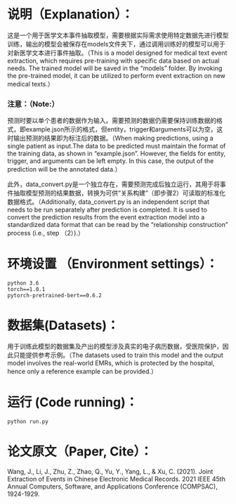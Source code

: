 # 说明（Explanation）：
这是一个用于医学文本事件抽取模型，需要根据实际需求使用特定数据先进行模型训练，输出的模型会被保存在models文件夹下，通过调用训练好的模型可以用于对新医学文本进行事件抽取。（This is a model designed for medical text event extraction, which requires pre-training with specific data based on actual needs. The trained model will be saved in the “models” folder. By invoking the pre-trained model, it can be utilized to perform event extraction on new medical texts.）
### 注意：（Note:）
预测时要以单个患者的数据作为输入。需要预测的数据仍需要保持训练数据的格式，即example.json所示的格式，但entity，trigger和arguments可以为空，这时输出预测的结果即为标注后的数据。（When making predictions, using a single patient as input.The data to be predicted must maintain the format of the training data, as shown in “example.json”. However, the fields for entity, trigger, and arguments can be left empty. In this case, the output of the prediction will be the annotated data.）

此外，data_convert.py是一个独立存在，需要预测完成后独立运行，其用于将事件抽取模型预测的结果数据，转换为可供“关系构建”（即步骤2）可读取的标准化数据格式。（Additionally, data_convert.py is an independent script that needs to be run separately after prediction is completed. It is used to convert the prediction results from the event extraction model into a standardized data format that can be read by the “relationship construction” process (i.e., step （2）).）


# 环境设置 （Environment settings）：
    python 3.6
    torch==1.0.1
    pytorch-pretrained-bert==0.6.2


# 数据集(Datasets)：
用于训练此模型的数据集及产出的模型涉及真实的电子病历数据，受医院保护，因此只能提供参考示例。（The datasets used to train this model and the output model involves the real-world EMRs, which is protected by the hospital, hence only a reference example can be provided.）


# 运行 (Code running)：
    python run.py


# 论文原文（Paper, Cite）：
Wang, J., Li, J., Zhu, Z., Zhao, Q., Yu, Y., Yang, L., & Xu, C. (2021). Joint Extraction of Events in Chinese Electronic Medical Records. 2021 IEEE 45th Annual Computers, Software, and Applications Conference (COMPSAC), 1924-1929.
